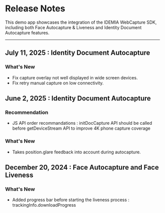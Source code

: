 # Release Notes
This demo app showcases the integration of the IDEMIA WebCapture SDK, including both Face Autocapture & Liveness and Identity Document Autocapture features.

---
## July 11, 2025 : Identity Document Autocapture

### What's New
* Fix capture overlay not well displayed in wide screen devices.
* Fix retry manual capture on low connectivity.

## June 2, 2025 : Identity Document Autocapture

### Recommendation
* JS API order recommandations : initDocCapture API should be called before getDeviceStream API to improve 4K phone capture coverage

### What's New
* Takes position.glare feedback into account during autocapture.

## December 20, 2024 : Face Autocapture and Face Liveness

### What's New
*  Added progress bar before starting the liveness process : trackingInfo.downloadProgress
